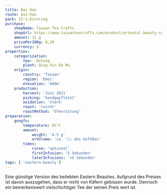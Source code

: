 ```yaml
---
title: Bai Hao
route: bai-hao
pack: 22-1-Einstieg
purchase:
    shopName: Taiwan Tea Crafts
    shopUrl: https://www.taiwanteacrafts.com/product/oriental-beauty-superior-grade-oolong-tea
    amount: 12 g
    pricePer100g: 0,29
    currency: $
properties:
    categorization:
        tea:  Oolong
        plant: Qing Xin Da Mu
    origin:
        country: 'Taiwan'
        region: 'Emei'
        elevation: '600m'
    production:
        harvest: 'Juni 2021'
        picking: 'handgepflückt'
        oxidation: 'stark'
        roast: 'leicht'
        roastMethod: 'Ofenröstung'
preparation:
    gongfu:
        temperature: 95°C
        amount:
            weight: '4-5 g'
            orVolume: 'ca. ¹/₃ des Gefäßes'
        times:
            rinse: 'optional'
            firstInfusion: '5 Sekunden'
            laterInfusions: '+5 Sekunden'
tags: [ 'eastern-beauty']
---
```

Eine günstige Version des beliebten Eastern Beauties. Aufgrund des Preises ist davon auszugehen, dass er nicht von Käfern gebissen wurde. Dennoch ein bemerkenswert vielschichtiger Tee der seinen Preis wert ist.